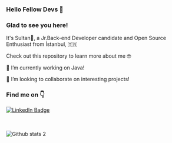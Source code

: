 ### Hello Fellow Devs 👋 
### Glad to see you here! 


It's Sultan🙋, a Jr.Back-end Developer candidate and Open Source Enthusiast from İstanbul, :tr: 

Check out this repository to learn more about me 🤓

🔭 I’m currently working on Java!


👯 I’m looking to collaborate on interesting projects!


### Find me on 👇
[![LinkedIn Badge](https://img.shields.io/badge/linkedin-%230077B5.svg?style=for-the-badge&logo=linkedin&logoColor=white)](https://www.linkedin.com/in/sultan-akduman-24512295/)

<br><br> ![Github stats 2](https://github-readme-stats.vercel.app/api?username=SultanAkduman&show_icons=true&theme=radical)

